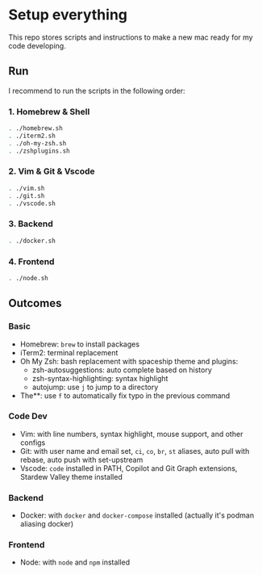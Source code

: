 # Setup everything

This repo stores scripts and instructions to make a new mac ready for my code developing.

## Run

I recommend to run the scripts in the following order:

### 1. Homebrew & Shell

```bash
. ./homebrew.sh
. ./iterm2.sh
. ./oh-my-zsh.sh
. ./zshplugins.sh
```

### 2. Vim & Git & Vscode

```bash
. ./vim.sh
. ./git.sh
. ./vscode.sh
```

### 3. Backend

```bash
. ./docker.sh
```

### 4. Frontend

```bash
. ./node.sh
```

## Outcomes

### Basic
- Homebrew: `brew` to install packages
- iTerm2: terminal replacement
- Oh My Zsh: bash replacement with spaceship theme and plugins:
    - zsh-autosuggestions: auto complete based on history
    - zsh-syntax-highlighting: syntax highlight
    - autojump: use `j` to jump to a directory
- The**: use `f` to automatically fix typo in the previous command

### Code Dev
- Vim: with line numbers, syntax highlight, mouse support, and other configs
- Git: with user name and email set, `ci`, `co`, `br`, `st` aliases, auto pull with rebase, auto push with set-upstream
- Vscode: `code` installed in PATH, Copilot and Git Graph extensions, Stardew Valley theme installed

### Backend
- Docker: with `docker` and `docker-compose` installed (actually it's podman aliasing docker)

### Frontend
- Node: with `node` and `npm` installed
